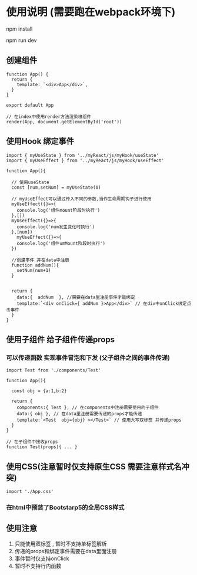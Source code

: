 #  使用说明 (需要跑在webpack环境下)
npm install

npm run dev 


##   创建组件
```tsx
function App() {
  return { 
    template: `<div>App</div>`,
  }
}

export default App

// 在index中使用render方法渲染根组件
render(App, document.getElementById('root'))
```


## 使用Hook  绑定事件 
```tsx
import { myUseState } from '../myReact/js/myHook/useState'
import { myUseEffect } from '../myReact/js/myHook/useEffect'

function App(){

  // 使用useState
  const [num,setNum] = myUseState(0)

  // myUseEffect可以通过传入不同的参数,当作生命周期钩子进行使用
  myUseEffect({}=>{
    console.log('组件mount阶段时执行')
  },[])
  myUseEffect({}=>{
    console.log('num发生变化时执行')
  },[num])
    myUseEffect({}=>{
    console.log('组件umMount阶段时执行')
  })

  //创建事件 并在data中注册
  function addNum(){
    setNum(num+1)
  }
  

  return {
    data:{  addNum  }, //需要在data里注册事件才能绑定
    template:`<div onClick={ addNum }>App</div>` // 在div中onClick绑定点击事件
  }
}

```


## 使用子组件   给子组件传递props
### 可以传递函数  实现事件冒泡和下发 (父子组件之间的事件传递)
```tsx
import Test from './components/Test'

function App(){

  const obj = {a:1,b:2}

  return {
    components:{ Test }, // 在components中注册需要使用的子组件
    data:{ obj }, // 在data里注册需要传递的props才能传递 
    template:`<Test  obj={obj} ></Test>` // 使用大写双标签 并传递props
  }
}

// 在子组件中接收props
function Test(props){ ... }
```


## 使用CSS(注意暂时仅支持原生CSS  需要注意样式名冲突) 
```tsx
import './App.css'
```

### 在html中预装了Bootstarp5的全局CSS样式 



## 使用注意
1. 只能使用双标签<tag></tag> , <App></App>  暂时不支持单标签解析
2. 传递的props和绑定事件需要在data里面注册
3. 事件暂时仅支持onClick  
4. 暂时不支持行内函数